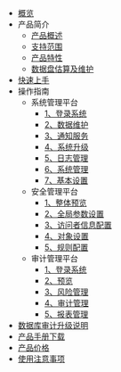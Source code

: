 
* [概览](/udas/README)
* 产品简介
    * [产品概述](/udas/concepts/overeview)
    * [支持范围](/udas/concepts/support)
    * [产品特性](/udas/concepts/feature)
    * [数据盘估算及维护](/udas/concepts/shujupan)
* [快速上手](/udas/start)
* 操作指南
    * 系统管理平台
        * [1、登录系统](/udas/operation/manage/login)
        * [2、数据维护](/udas/operation/manage/data)
        * [3、通知服务](/udas/operation/manage/inform)
        * [4、系统升级](/udas/operation/manage/upgrade)
        * [5、日志管理](/udas/operation/manage/log)
        * [6、系统管理](/udas/operation/manage/system)
        * [7、基本设置](/udas/operation/manage/basic)
    * 安全管理平台
        * [1、整体预览](/udas/operation/rule/dashboard)
        * [2、全局参数设置](/udas/operation/rule/whole)
        * [3、访问者信息配置](/udas/operation/rule/config)
        * [4、对象设置](/udas/operation/rule/object)
        * [5、规则配置](/udas/operation/rule/procedure)
    * 审计管理平台
        * [1、登录系统](/udas/operation/audit/login)
        * [2、预览](/udas/operation/audit/dashboard)
        * [3、风险管理](/udas/operation/audit/risk)
        * [4、审计管理](/udas/operation/audit/aud)
        * [5、报表管理](/udas/operation/audit/report)
* [数据库审计升级说明](/udas/upgrade)
* [产品手册下载](/udas/manual)
* [产品价格](/udas/price)
* [使用注意事项](/udas/warning)




